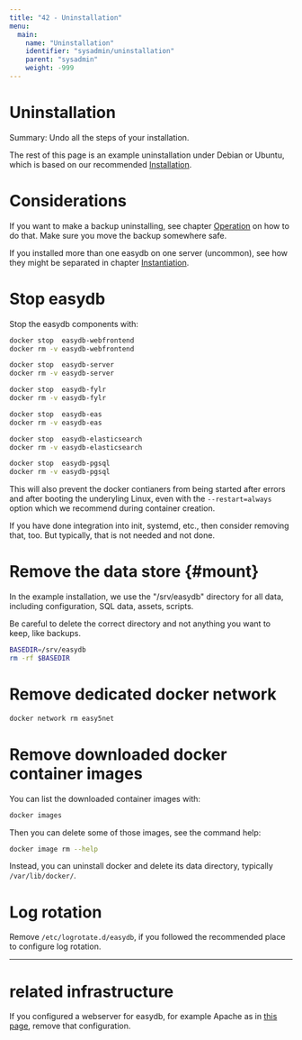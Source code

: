 ```yaml
---
title: "42 - Uninstallation"
menu:
  main:
    name: "Uninstallation"
    identifier: "sysadmin/uninstallation"
    parent: "sysadmin"
    weight: -999
---
```

# Uninstallation

Summary: Undo all the steps of your installation.

The rest of this page is an example uninstallation under Debian or Ubuntu, which is based on our recommended [Installation](../installation).

# Considerations

If you want to make a backup uninstalling, see chapter [Operation](../operations) on how to do that. Make sure you move the backup somewhere safe.

If you installed more than one easydb on one server (uncommon), see how they might be separated in chapter [Instantiation](../installation/instances).

# Stop easydb

Stop the easydb components with:

```bash
docker stop  easydb-webfrontend
docker rm -v easydb-webfrontend

docker stop  easydb-server
docker rm -v easydb-server

docker stop  easydb-fylr
docker rm -v easydb-fylr

docker stop  easydb-eas
docker rm -v easydb-eas

docker stop  easydb-elasticsearch
docker rm -v easydb-elasticsearch

docker stop  easydb-pgsql
docker rm -v easydb-pgsql
```

This will also prevent the docker contianers from being started after errors and after booting the underyling Linux, even with the `--restart=always` option which we recommend during container creation.

If you have done integration into init, systemd, etc., then consider removing that, too. But typically, that is not needed and not done.


# Remove the data store {#mount}

In the example installation, we use the "/srv/easydb" directory for all data, including configuration, SQL data, assets, scripts.

Be careful to delete the correct directory and not anything you want to keep, like backups.

```bash
BASEDIR=/srv/easydb
rm -rf $BASEDIR
```


# Remove dedicated docker network

```bash
docker network rm easy5net
```

# Remove downloaded docker container images

You can list the downloaded container images with:

```bash
docker images
```
Then you can delete some of those images, see the command help:

```bash
docker image rm --help
```

Instead, you can uninstall docker and delete its data directory, typically `/var/lib/docker/`.

# Log rotation

Remove `/etc/logrotate.d/easydb`, if you followed the recommended place to configure log rotation.

---

# related infrastructure

If you configured a webserver for easydb, for example Apache as in [this page](../configuration/apache2/), remove that configuration.


